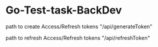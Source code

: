﻿# Go-Test-task-BackDev

path to create Access/Refresh tokens "/api/generateToken"







path to refresh Access/Refresh tokens "/api/refreshToken"
